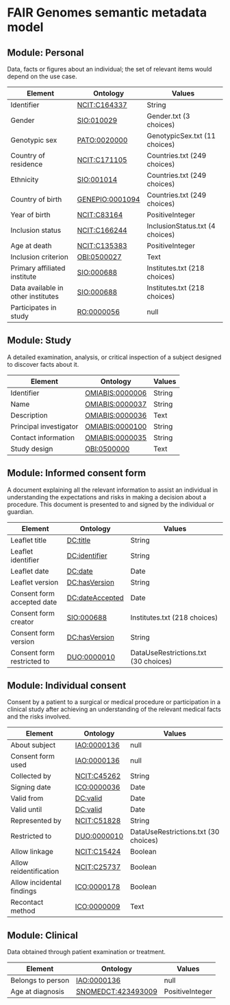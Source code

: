 # FAIR Genomes semantic metadata model
## Module: Personal
Data, facts or figures about an individual; the set of relevant items would depend on the use case.

| Element | Ontology | Values |
|---|---|---|
| Identifier | [NCIT:C164337](http://purl.obolibrary.org/obo/NCIT_C164337) | String |
| Gender | [SIO:010029](https://semanticscience.org/resource/SIO_010029.rdf) | Gender.txt (3 choices) |
| Genotypic sex | [PATO:0020000](http://purl.obolibrary.org/obo/PATO_0020000) | GenotypicSex.txt (11 choices) |
| Country of residence | [NCIT:C171105](http://purl.obolibrary.org/obo/NCIT_C171105) | Countries.txt (249 choices) |
| Ethnicity | [SIO:001014](http://semanticscience.org/resource/SIO_001014) | Countries.txt (249 choices) |
| Country of birth | [GENEPIO:0001094](http://purl.obolibrary.org/obo/GENEPIO_0001094) | Countries.txt (249 choices) |
| Year of birth | [NCIT:C83164](http://purl.obolibrary.org/obo/NCIT_C83164) | PositiveInteger |
| Inclusion status | [NCIT:C166244](http://purl.obolibrary.org/obo/NCIT_C166244) | InclusionStatus.txt (4 choices) |
| Age at death | [NCIT:C135383](http://purl.obolibrary.org/obo/NCIT_C135383) | PositiveInteger |
| Inclusion criterion | [OBI:0500027](http://purl.obolibrary.org/obo/OBI_0500027) | Text |
| Primary affiliated institute | [SIO:000688](https://semanticscience.org/resource/SIO_000688.rdf) | Institutes.txt (218 choices) |
| Data available in other institutes | [SIO:000688](https://semanticscience.org/resource/SIO_000688.rdf) | Institutes.txt (218 choices) |
| Participates in study | [RO:0000056](http://purl.obolibrary.org/obo/RO_0000056) | null |
## Module: Study
A detailed examination, analysis, or critical inspection of a subject designed to discover facts about it.

| Element | Ontology | Values |
|---|---|---|
| Identifier | [OMIABIS:0000006](http://purl.obolibrary.org/obo/OMIABIS_0000006) | String |
| Name | [OMIABIS:0000037](http://purl.obolibrary.org/obo/OMIABIS_0000037) | String |
| Description | [OMIABIS:0000036](http://purl.obolibrary.org/obo/OMIABIS_0000036) | Text |
| Principal investigator | [OMIABIS:0000100](http://purl.obolibrary.org/obo/OMIABIS_0000100) | String |
| Contact information | [OMIABIS:0000035](http://purl.obolibrary.org/obo/OMIABIS_0000035) | String |
| Study design | [OBI:0500000](http://purl.obolibrary.org/obo/OBI_0500000) | Text |
## Module: Informed consent form
A document explaining all the relevant information to assist an individual in understanding the expectations and risks in making a decision about a procedure. This document is presented to and signed by the individual or guardian.

| Element | Ontology | Values |
|---|---|---|
| Leaflet title | [DC:title](http://purl.org/dc/terms/title) | String |
| Leaflet identifier | [DC:identifier](http://purl.org/dc/terms/identifier) | String |
| Leaflet date | [DC:date](http://purl.org/dc/terms/date) | Date |
| Leaflet version | [DC:hasVersion](http://purl.org/dc/terms/hasVersion) | String |
| Consent form accepted date | [DC:dateAccepted](http://purl.org/dc/terms/dateAccepted) | Date |
| Consent form creator | [SIO:000688](https://semanticscience.org/resource/SIO_000688.rdf) | Institutes.txt (218 choices) |
| Consent form version | [DC:hasVersion](http://purl.org/dc/terms/hasVersion) | String |
| Consent form restricted to | [DUO:0000010](http://purl.obolibrary.org/obo/DUO_0000010) | DataUseRestrictions.txt (30 choices) |
## Module: Individual consent
Consent by a patient to a surgical or medical procedure or participation in a clinical study after achieving an understanding of the relevant medical facts and the risks involved.

| Element | Ontology | Values |
|---|---|---|
| About subject | [IAO:0000136](http://purl.obolibrary.org/obo/IAO_0000136) | null |
| Consent form used | [IAO:0000136](http://purl.obolibrary.org/obo/IAO_0000136) | null |
| Collected by | [NCIT:C45262](http://purl.obolibrary.org/obo/NCIT_C45262) | String |
| Signing date | [ICO:0000036](http://purl.obolibrary.org/obo/ICO_0000036) | Date |
| Valid from | [DC:valid](http://purl.org/dc/terms/valid) | Date |
| Valid until | [DC:valid](http://purl.org/dc/terms/valid) | Date |
| Represented by | [NCIT:C51828](http://purl.obolibrary.org/obo/NCIT_C51828) | String |
| Restricted to | [DUO:0000010](http://purl.obolibrary.org/obo/DUO_0000010) | DataUseRestrictions.txt (30 choices) |
| Allow linkage | [NCIT:C15424](http://purl.obolibrary.org/obo/NCIT_C15424) | Boolean |
| Allow reidentification | [NCIT:C25737](http://purl.obolibrary.org/obo/NCIT_C25737) | Boolean |
| Allow incidental findings | [ICO:0000178](http://purl.obolibrary.org/obo/ICO_0000178) | Boolean |
| Recontact method | [ICO:0000009](http://purl.obolibrary.org/obo/ICO_0000009) | Text |
## Module: Clinical
Data obtained through patient examination or treatment.

| Element | Ontology | Values |
|---|---|---|
| Belongs to person | [IAO:0000136](http://purl.obolibrary.org/obo/IAO_0000136) | null |
| Age at diagnosis | [SNOMEDCT:423493009](http://purl.bioontology.org/ontology/SNOMEDCT/423493009) | PositiveInteger |
